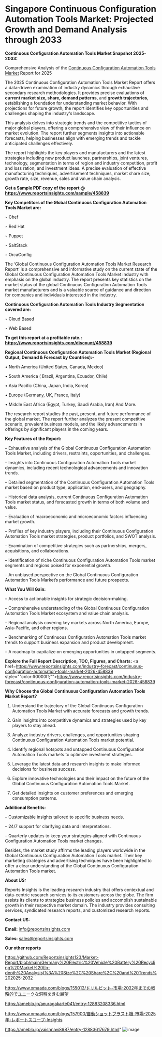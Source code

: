 # Singapore Continuous Configuration Automation Tools Market: Projected Growth and Demand Analysis through 2033

<strong>Continuous Configuration Automation Tools Market Snapshot 2025-2033:</strong>

Comprehensive Analysis of the <a href=https://www.reportsinsights.com/sample/458839>Continuous Configuration Automation Tools Market</a> Report for 2025

The 2025 Continuous Configuration Automation Tools Market Report offers a data-driven examination of industry dynamics through exhaustive secondary research methodologies. It provides precise evaluations of <strong>current market size, share, demand patterns</strong>, and <strong>growth trajectories</strong>, establishing a foundation for understanding market behavior. With projections for future growth, the report identifies key opportunities and challenges shaping the industry's landscape.

This analysis delves into strategic trends and the competitive tactics of major global players, offering a comprehensive view of their influence on market evolution. The report further segments insights into actionable forecasts, helping businesses align with emerging trends and tackle anticipated challenges effectively.

The report highlights the key players and manufacturers and the latest strategies including new product launches, partnerships, joint ventures, technology, segmentation in terms of region and industry competition, profit and loss ration, and investment ideas. A precise evaluation of effective manufacturing techniques, advertisement techniques, market share size, growth rate, size, revenue, sales and value chain analysis.

<strong>Get a Sample PDF copy of the report @ <a href=https://www.reportsinsights.com/sample/458839 style=color:#0000ff;>https://www.reportsinsights.com/sample/458839</a></strong>

<strong>Key Competitors of the Global Continuous Configuration Automation Tools Market are:</strong>

‣ Chef

‣ Red Hat

‣ Puppet

‣ SaltStack

‣ OrcaConfig

The ‘Global Continuous Configuration Automation Tools Market Research Report’ is a comprehensive and informative study on the current state of the Global Continuous Configuration Automation Tools Market industry with emphasis on the global industry. The report presents key statistics on the market status of the global Continuous Configuration Automation Tools market manufacturers and is a valuable source of guidance and direction for companies and individuals interested in the industry.

<strong>Continuous Configuration Automation Tools Industry Segmentation covered are:</strong>

‣ Cloud Based

‣ Web Based

<strong>To get this report at a profitable rate.: <a href=https://www.reportsinsights.com/discount/458839 style=color:#0000ff;>https://www.reportsinsights.com/discount/458839</a></strong>

<strong>Regional Continuous Configuration Automation Tools Market (Regional Output, Demand &amp; Forecast by Countries):-</strong>

• North America (United States, Canada, Mexico)

• South America ( Brazil, Argentina, Ecuador, Chile)

• Asia Pacific (China, Japan, India, Korea)

• Europe (Germany, UK, France, Italy)

• Middle East Africa (Egypt, Turkey, Saudi Arabia, Iran) And More.

The research report studies the past, present, and future performance of the global market. The report further analyzes the present competitive scenario, prevalent business models, and the likely advancements in offerings by significant players in the coming years.

<strong>Key Features of the Report:</strong>

– Exhaustive analysis of the Global Continuous Configuration Automation Tools Market, including drivers, restraints, opportunities, and challenges.

– Insights into Continuous Configuration Automation Tools market dynamics, including recent technological advancements and innovation trends.

– Detailed segmentation of the Continuous Configuration Automation Tools market based on product type, application, end-users, and geography.

– Historical data analysis, current Continuous Configuration Automation Tools market status, and forecasted growth in terms of both volume and value.

– Evaluation of macroeconomic and microeconomic factors influencing market growth.

– Profiles of key industry players, including their Continuous Configuration Automation Tools market strategies, product portfolios, and SWOT analysis.

– Examination of competitive strategies such as partnerships, mergers, acquisitions, and collaborations.

– Identification of niche Continuous Configuration Automation Tools market segments and regions poised for exponential growth.

– An unbiased perspective on the Global Continuous Configuration Automation Tools Market’s performance and future prospects.

<strong>What You Will Gain:</strong>

– Access to actionable insights for strategic decision-making.

– Comprehensive understanding of the Global Continuous Configuration Automation Tools Market ecosystem and value chain analysis.

– Regional analysis covering key markets across North America, Europe, Asia-Pacific, and other regions.

– Benchmarking of Continuous Configuration Automation Tools market trends to support business expansion and product development.

– A roadmap to capitalize on emerging opportunities in untapped segments.

<strong>Explore the Full Report Description, TOC, Figures, and Charts:</strong>
<a href=https://www.reportsinsights.com/industry-forecast/continuous-configuration-automation-tools-market-2026-458839 style=""color:#0000ff;"">https://www.reportsinsights.com/industry-forecast/continuous-configuration-automation-tools-market-2026-458839</a>

<strong>Why Choose the Global Continuous Configuration Automation Tools Market Report?</strong>

1. Understand the trajectory of the Global Continuous Configuration Automation Tools Market with accurate forecasts and growth trends.

2. Gain insights into competitive dynamics and strategies used by key players to stay ahead.

3. Analyze industry drivers, challenges, and opportunities shaping Continuous Configuration Automation Tools market potential.

4. Identify regional hotspots and untapped Continuous Configuration Automation Tools markets to optimize investment strategies.

5. Leverage the latest data and research insights to make informed decisions for business success.

6. Explore innovative technologies and their impact on the future of the Global Continuous Configuration Automation Tools Market.

7. Get detailed insights on customer preferences and emerging consumption patterns.

<strong>Additional Benefits:</strong>

– Customizable insights tailored to specific business needs.

– 24/7 support for clarifying data and interpretations.

– Quarterly updates to keep your strategies aligned with Continuous Configuration Automation Tools market changes.

Besides, the market study affirms the leading players worldwide in the Global Continuous Configuration Automation Tools market. Their key marketing strategies and advertising techniques have been highlighted to offer a clear understanding of the Global Continuous Configuration Automation Tools market.

<strong><strong>About US</strong>:</strong>

Reports Insights is the leading research industry that offers contextual and data-centric research services to its customers across the globe. The firm assists its clients to strategize business policies and accomplish sustainable growth in their respective market domain. The industry provides consulting services, syndicated research reports, and customized research reports.

<strong>Contact US:</strong>

<p class=><b>Email:</b> <a href=mailto:info@reportsinsights.com>info@reportsinsights.com</a></p>
<p class=><b>Sales:</b> <a href=mailto:sales@reportsinsights.com>sales@reportsinsights.com</a></p>

<strong>Our other reports</strong>

<a href=https://github.com/Reportsinsights123/Market-Report/blob/main/Germany%20Electric%20Vehicle%20Battery%20Recycling%20Market%20(In-depth%20Analysis)%3A%20Size%2C%20Share%2C%20and%20Trends%202025-2032>https://github.com/Reportsinsights123/Market-Report/blob/main/Germany%20Electric%20Vehicle%20Battery%20Recycling%20Market%20(In-depth%20Analysis)%3A%20Size%2C%20Share%2C%20and%20Trends%202025-2032</a>

<a href=https://www.omaada.com/blogs/155013/ドリルビット-市場-2032年までの戦略的でユニークな洞察を含む展望>https://www.omaada.com/blogs/155013/ドリルビット-市場-2032年までの戦略的でユニークな洞察を含む展望</a>

<a href=https://ameblo.jp/anuragakarte041/entry-12883208336.html>https://ameblo.jp/anuragakarte041/entry-12883208336.html</a>

<a href=https://www.omaada.com/blogs/157900/自動ショットブラスト機-市場-2025年-レポートスコープ-Insights>https://www.omaada.com/blogs/157900/自動ショットブラスト機-市場-2025年-レポートスコープ-Insights</a>

<a href=https://ameblo.jp/vaishnavi8987/entry-12883617679.html>https://ameblo.jp/vaishnavi8987/entry-12883617679.html</a>"
![image](https://github.com/user-attachments/assets/a6e3718f-5c1f-469a-b04e-e40468fb0f05)
